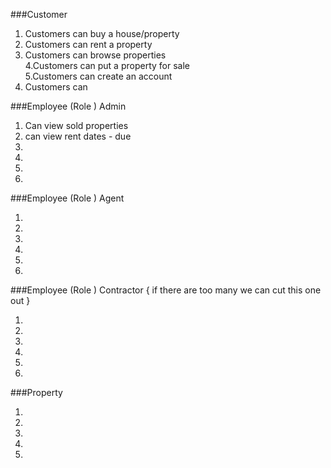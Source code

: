   
###Customer   
  
1. Customers can buy a house/property  
2. Customers can rent a property  
3. Customers can browse properties  
4.Customers can put a property for sale  
5.Customers can create an account    
6. Customers can   
  
###Employee (Role ) Admin  
  
1. Can view sold properties  
2. can view rent dates - due   
3.   
4.  
5.    
6.  
  
###Employee (Role ) Agent  
  
1.  
2.   
3.   
4.  
5.    
6.  
  
###Employee (Role ) Contractor { if there are too many we can cut this one out }  
  
1.  
2.   
3.   
4.  
5.    
6.  
  
###Property  
  
1.  
2.  
3.  
4.  
5.  
